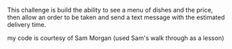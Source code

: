 This challenge is build the ability to see a menu of dishes and the price, then allow an order to be taken and send a text message with the estimated delivery time.

my code is courtesy of Sam Morgan (used Sam's walk through as a lesson) 

